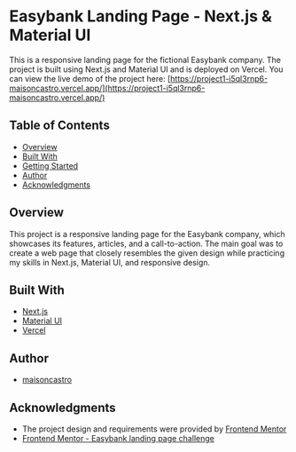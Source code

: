 # Easybank Landing Page - Next.js & Material UI

This is a responsive landing page for the fictional Easybank company. The project is built using Next.js and Material UI and is deployed on Vercel. You can view the live demo of the project here: [https://project1-i5ql3rnp6-maisoncastro.vercel.app/](https://project1-i5ql3rnp6-maisoncastro.vercel.app/)

## Table of Contents

- [Overview](#overview)
- [Built With](#built-with)
- [Getting Started](#getting-started)
- [Author](#author)
- [Acknowledgments](#acknowledgments)

## Overview

This project is a responsive landing page for the Easybank company, which showcases its features, articles, and a call-to-action. The main goal was to create a web page that closely resembles the given design while practicing my skills in Next.js, Material UI, and responsive design.

## Built With

- [Next.js](https://nextjs.org/)
- [Material UI](https://mui.com/)
- [Vercel](https://vercel.com/)

## Author

- [maisoncastro](https://github.com/your_username)

## Acknowledgments

- The project design and requirements were provided by [Frontend Mentor](https://www.frontendmentor.io)
- [Frontend Mentor - Easybank landing page challenge](https://www.frontendmentor.io/challenges/easybank-landing-page-WaUhkoDN)
